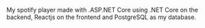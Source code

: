 My spotify player made with .ASP.NET Core using .NET Core on the backend, Reactjs on the frontend and PostgreSQL as my database.
